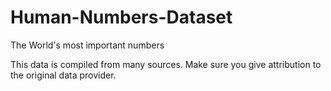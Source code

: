 Human-Numbers-Dataset
=====================

The World's most important numbers

This data is compiled from many sources.
Make sure you give attribution to the original data provider.